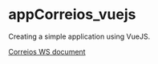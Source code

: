 # appCorreios_vuejs
Creating a simple application using VueJS. 


[Correios WS document](https://www.correios.com.br/a-a-z/pdf/calculador-remoto-de-precos-e-prazos/manual-de-implementacao-do-calculo-remoto-de-precos-e-prazos) 